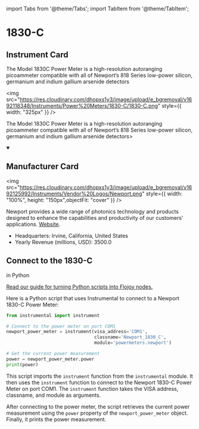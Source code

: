 
import Tabs from '@theme/Tabs';
import TabItem from '@theme/TabItem';

# 1830-C


## Instrument Card

<div className="flex">

<div>

The Model 1830C Power Meter is a high-resolution autoranging picoammeter compatible with all of Newport’s 818 Series low-power silicon, germanium and indium gallium arsenide detectors

</div>

<img src="https://res.cloudinary.com/dhopxs1y3/image/upload/e_bgremoval/v1692118348/Instruments/Power%20Meters/1830-C/1830-C.png" style={{ width: "325px" }} />

</div>

The Model 1830C Power Meter is a high-resolution autoranging picoammeter compatible with all of Newport’s 818 Series low-power silicon, germanium and indium gallium arsenide detectors>

<details open>
<summary><h2>Manufacturer Card</h2></summary>

<img src="https://res.cloudinary.com/dhopxs1y3/image/upload/e_bgremoval/v1692125992/Instruments/Vendor%20Logos/Newport.png" style={{ width: "100%", height: "150px",objectFit: "cover" }} />

Newport provides a wide range of photonics technology and products designed to enhance the capabilities and productivity of our customers' applications. <a href="https://www.newport.com/">Website</a>.

<ul>
  <li>Headquarters: Irvine, California, United States</li>
  <li>Yearly Revenue (millions, USD): 3500.0</li>
</ul>
</details>

## Connect to the 1830-C
 in Python

[Read our guide for turning Python scripts into Flojoy nodes.](https://docs.flojoy.ai/custom-nodes/creating-custom-node/)


<Tabs>
<TabItem value="Instrumental" label="Instrumental">

Here is a Python script that uses Instrumental to connect to a Newport 1830-C Power Meter:

```python
from instrumental import instrument

# Connect to the power meter on port COM1
newport_power_meter = instrument(visa_address='COM1',
                                 classname='Newport_1830_C',
                                 module='powermeters.newport')

# Get the current power measurement
power = newport_power_meter.power
print(power)
```

This script imports the `instrument` function from the `instrumental` module. It then uses the `instrument` function to connect to the Newport 1830-C Power Meter on port COM1. The `instrument` function takes the VISA address, classname, and module as arguments.

After connecting to the power meter, the script retrieves the current power measurement using the `power` property of the `newport_power_meter` object. Finally, it prints the power measurement.

</TabItem>
</Tabs>